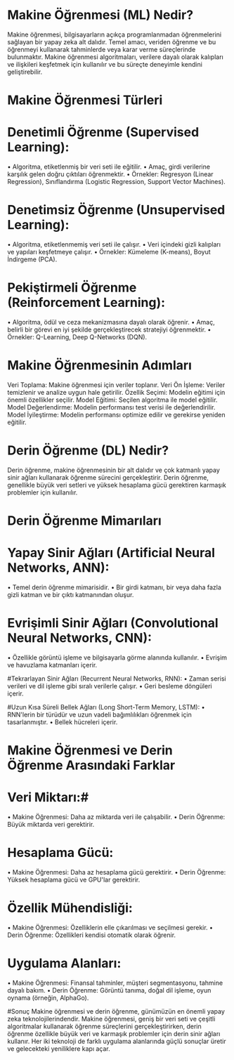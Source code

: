 # Makine Öğrenmesi (ML) Nedir?
Makine öğrenmesi, bilgisayarların açıkça programlanmadan öğrenmelerini sağlayan bir yapay zeka alt dalıdır. Temel amacı, veriden öğrenme ve bu öğrenmeyi kullanarak tahminlerde veya karar verme süreçlerinde bulunmaktır. Makine öğrenmesi algoritmaları, verilere dayalı olarak kalıpları ve ilişkileri keşfetmek için kullanılır ve bu süreçte deneyimle kendini geliştirebilir.

# Makine Öğrenmesi Türleri 
# Denetimli Öğrenme (Supervised Learning):

• Algoritma, etiketlenmiş bir veri seti ile eğitilir.
• Amaç, girdi verilerine karşılık gelen doğru çıktıları öğrenmektir.
• Örnekler: Regresyon (Linear Regression), Sınıflandırma (Logistic Regression, Support Vector Machines).

# Denetimsiz Öğrenme (Unsupervised Learning):

• Algoritma, etiketlenmemiş veri seti ile çalışır.
• Veri içindeki gizli kalıpları ve yapıları keşfetmeye çalışır.
• Örnekler: Kümeleme (K-means), Boyut İndirgeme (PCA).
# Pekiştirmeli Öğrenme (Reinforcement Learning):

• Algoritma, ödül ve ceza mekanizmasına dayalı olarak öğrenir.
• Amaç, belirli bir görevi en iyi şekilde gerçekleştirecek stratejiyi öğrenmektir.
• Örnekler: Q-Learning, Deep Q-Networks (DQN).

# Makine Öğrenmesinin Adımları
Veri Toplama: Makine öğrenmesi için veriler toplanır.
Veri Ön İşleme: Veriler temizlenir ve analize uygun hale getirilir.
Özellik Seçimi: Modelin eğitimi için önemli özellikler seçilir.
Model Eğitimi: Seçilen algoritma ile model eğitilir.
Model Değerlendirme: Modelin performansı test verisi ile değerlendirilir.
Model İyileştirme: Modelin performansı optimize edilir ve gerekirse yeniden eğitilir.

# Derin Öğrenme (DL) Nedir?
Derin öğrenme, makine öğrenmesinin bir alt dalıdır ve çok katmanlı yapay sinir ağları kullanarak öğrenme sürecini gerçekleştirir. Derin öğrenme, genellikle büyük veri setleri ve yüksek hesaplama gücü gerektiren karmaşık problemler için kullanılır.

#  Derin Öğrenme Mimarıları
# Yapay Sinir Ağları (Artificial Neural Networks, ANN):
• Temel derin öğrenme mimarisidir.
• Bir girdi katmanı, bir veya daha fazla gizli katman ve bir çıktı katmanından oluşur.

# Evrişimli Sinir Ağları (Convolutional Neural Networks, CNN):
• Özellikle görüntü işleme ve bilgisayarla görme alanında kullanılır.
• Evrişim ve havuzlama katmanları içerir.

#Tekrarlayan Sinir Ağları (Recurrent Neural Networks, RNN):
• Zaman serisi verileri ve dil işleme gibi sıralı verilerle çalışır.
• Geri besleme döngüleri içerir.

#Uzun Kısa Süreli Bellek Ağları (Long Short-Term Memory, LSTM):
• RNN'lerin bir türüdür ve uzun vadeli bağımlılıkları öğrenmek için tasarlanmıştır.
• Bellek hücreleri içerir.

# Makine Öğrenmesi ve Derin Öğrenme Arasındaki Farklar
# Veri Miktarı:# 
• Makine Öğrenmesi: Daha az miktarda veri ile çalışabilir.
• Derin Öğrenme: Büyük miktarda veri gerektirir.

# Hesaplama Gücü:
• Makine Öğrenmesi: Daha az hesaplama gücü gerektirir.
• Derin Öğrenme: Yüksek hesaplama gücü ve GPU'lar gerektirir.

# Özellik Mühendisliği:
• Makine Öğrenmesi: Özelliklerin elle çıkarılması ve seçilmesi gerekir.
• Derin Öğrenme: Özellikleri kendisi otomatik olarak öğrenir.

# Uygulama Alanları:
• Makine Öğrenmesi: Finansal tahminler, müşteri segmentasyonu, tahmine dayalı bakım.
• Derin Öğrenme: Görüntü tanıma, doğal dil işleme, oyun oynama (örneğin, AlphaGo).


#Sonuç
Makine öğrenmesi ve derin öğrenme, günümüzün en önemli yapay zeka teknolojilerindendir. Makine öğrenmesi, geniş bir veri seti ve çeşitli algoritmalar kullanarak öğrenme süreçlerini gerçekleştirirken, derin öğrenme özellikle büyük veri ve karmaşık problemler için derin sinir ağları kullanır. Her iki teknoloji de farklı uygulama alanlarında güçlü sonuçlar üretir ve gelecekteki yeniliklere kapı açar. 
